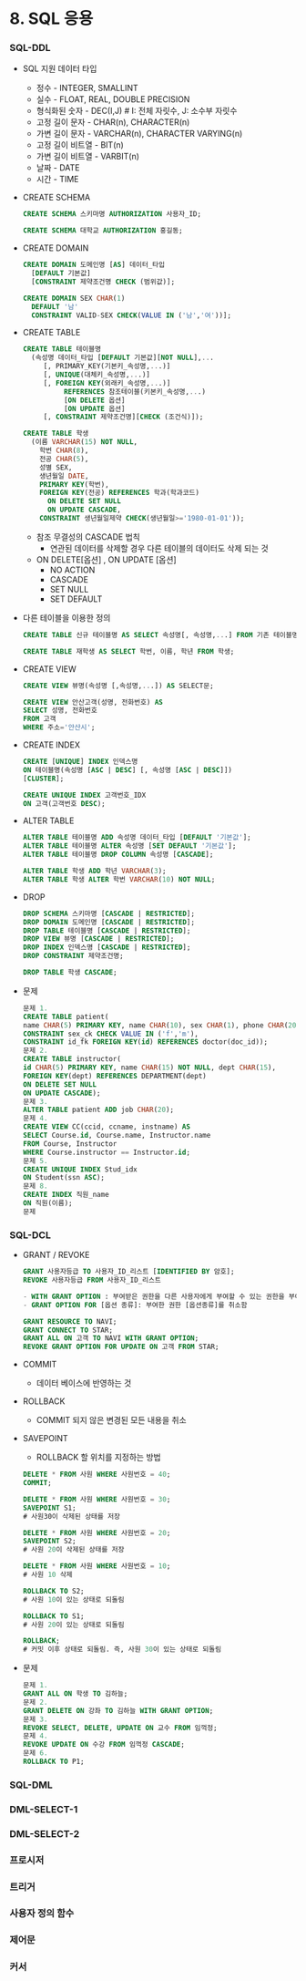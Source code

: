# 8. SQL 응용

### SQL-DDL

* SQL 지원 데이터 타입
  * 정수 - INTEGER, SMALLINT
  * 실수 - FLOAT, REAL, DOUBLE PRECISION
  * 형식화된 숫자 - DEC(I,J) # I: 전체 자릿수, J: 소수부 자릿수
  * 고정 길이 문자 - CHAR(n), CHARACTER(n)
  * 가변 길이 문자 - VARCHAR(n), CHARACTER VARYING(n)
  * 고정 길이 비트열 - BIT(n)
  * 가변 길이 비트열 - VARBIT(n)
  * 날짜 - DATE
  * 시간 - TIME

* CREATE SCHEMA

  ```sql
  CREATE SCHEMA 스키마명 AUTHORIZATION 사용자_ID;
  
  CREATE SCHEMA 대학교 AUTHORIZATION 홍길동;
  ```

* CREATE DOMAIN

  ```sql
  CREATE DOMAIN 도메인명 [AS] 데이터_타입
  	[DEFAULT 기본값]
  	[CONSTRAINT 제약조건명 CHECK (범위값)];
  
  CREATE DOMAIN SEX CHAR(1)
  	DEFAULT '남'
  	CONSTRAINT VALID-SEX CHECK(VALUE IN ('남','여'))];
  ```

* CREATE TABLE

  ```sql
  CREATE TABLE 테이블명
  	(속성명 데이터_타입 [DEFAULT 기본값][NOT NULL],...
       [, PRIMARY_KEY(기본키_속성명,...)]
       [, UNIQUE(대체키_속성명,...)]
       [, FOREIGN KEY(외래키_속성명,...)]
       		REFERENCES 참조테이블(키본키_속성명,...)
       		[ON DELETE 옵션]
       		[ON UPDATE 옵션]
       [, CONSTRAINT 제약조건명][CHECK (조건식)]);
  
  CREATE TABLE 학생
  	(이름 VARCHAR(15) NOT NULL,
      학번 CHAR(8),
      전공 CHAR(5),
      성별 SEX,
      생년월일 DATE,
      PRIMARY KEY(학번),
      FOREIGN KEY(전공) REFERENCES 학과(학과코드)
      	ON DELETE SET NULL
      	ON UPDATE CASCADE,
      CONSTRAINT 생년월일제약 CHECK(생년월일>='1980-01-01'));
  ```

  * 참조 무결성의 CASCADE 법칙
    * 연관된 데이터를 삭제할 경우 다른 테이블의 데이터도 삭제 되는 것
  * ON DELETE[옵션] , ON UPDATE [옵션]
    * NO ACTION
    * CASCADE
    * SET NULL
    * SET DEFAULT

* 다른 테이블을 이용한 정의

  ```sql
  CREATE TABLE 신규 테이블명 AS SELECT 속성명[, 속성명,...] FROM 기존 테이블명;
  
  CREATE TABLE 재학생 AS SELECT 학번, 이름, 학년 FROM 학생;
  ```

* CREATE VIEW

  ```sql
  CREATE VIEW 뷰명(속성명 [,속성명,...]) AS SELECT문;
  
  CREATE VIEW 안산고객(성명, 전화번호) AS 
  SELECT 성명, 전화번호
  FROM 고객
  WHERE 주소='안산시';
  ```

* CREATE INDEX 

  ```sql
  CREATE [UNIQUE] INDEX 인덱스명
  ON 테이블명(속성명 [ASC | DESC] [, 속성명 [ASC | DESC]])
  [CLUSTER];
  
  CREATE UNIQUE INDEX 고객번호_IDX
  ON 고객(고객번호 DESC);
  ```

* ALTER TABLE

  ```sql
  ALTER TABLE 테이블명 ADD 속성명 데이터_타입 [DEFAULT '기본값'];
  ALTER TABLE 테이블명 ALTER 속성명 [SET DEFAULT '기본값'];
  ALTER TABLE 테이블명 DROP COLUMN 속성명 [CASCADE];
  
  ALTER TABLE 학생 ADD 학년 VARCHAR(3);
  ALTER TABLE 학생 ALTER 학번 VARCHAR(10) NOT NULL;
  ```

* DROP

  ```sql
  DROP SCHEMA 스키마명 [CASCADE | RESTRICTED];
  DROP DOMAIN 도메인명 [CASCADE | RESTRICTED];
  DROP TABLE 테이블명 [CASCADE | RESTRICTED];
  DROP VIEW 뷰명 [CASCADE | RESTRICTED];
  DROP INDEX 인덱스명 [CASCADE | RESTRICTED];
  DROP CONSTRAINT 제약조건명;
  
  DROP TABLE 학생 CASCADE;
  ```

* 문제

  ```sql
  문제 1.
  CREATE TABLE patient(
  name CHAR(5) PRIMARY KEY, name CHAR(10), sex CHAR(1), phone CHAR(20),
  CONSTRAINT sex_ck CHECK VALUE IN ('f','m'),
  CONSTRAINT id_fk FOREIGN KEY(id) REFERENCES doctor(doc_id));
  문제 2.
  CREATE TABLE instructor(
  id CHAR(5) PRIMARY KEY, name CHAR(15) NOT NULL, dept CHAR(15),
  FOREIGN KEY(dept) REFERENCES DEPARTMENT(dept)
  ON DELETE SET NULL
  ON UPDATE CASCADE);
  문제 3.
  ALTER TABLE patient ADD job CHAR(20);
  문제 4.
  CREATE VIEW CC(ccid, ccname, instname) AS
  SELECT Course.id, Course.name, Instructor.name
  FROM Course, Instructor
  WHERE Course.instructor == Instructor.id;
  문제 5.
  CREATE UNIQUE INDEX Stud_idx
  ON Student(ssn ASC);
  문제 8.
  CREATE INDEX 직원_name
  ON 직원(이름);
  문제 
  ```

  

### SQL-DCL

* GRANT / REVOKE

  ```sql
  GRANT 사용자등급 TO 사용자_ID_리스트 [IDENTIFIED BY 암호];
  REVOKE 사용자등급 FROM 사용자_ID_리스트
  
  - WITH GRANT OPTION : 부여받은 권한을 다른 사용자에게 부여할 수 있는 권한을 부여
  - GRANT OPTION FOR [옵션 종류]: 부여한 권한 [옵션종류]를 취소함
  
  GRANT RESOURCE TO NAVI;
  GRANT CONNECT TO STAR;
  GRANT ALL ON 고객 TO NAVI WITH GRANT OPTION;
  REVOKE GRANT OPTION FOR UPDATE ON 고객 FROM STAR;
  ```

* COMMIT

  * 데이터 베이스에 반영하는 것

* ROLLBACK

  * COMMIT 되지 않은 변경된 모든 내용을 취소

* SAVEPOINT

  * ROLLBACK 할 위치를 지정하는 방법

  ```sql
  DELETE * FROM 사원 WHERE 사원번호 = 40;
  COMMIT;
  
  DELETE * FROM 사원 WHERE 사원번호 = 30;
  SAVEPOINT S1;
  # 사원30이 삭제된 상태를 저장
  
  DELETE * FROM 사원 WHERE 사원번호 = 20;
  SAVEPOINT S2;
  # 사원 20이 삭제된 상태를 저장
  
  DELETE * FROM 사원 WHERE 사원번호 = 10;
  # 사원 10 삭제
  
  ROLLBACK TO S2;
  # 사원 10이 있는 상태로 되돌림
  
  ROLLBACK TO S1;
  # 사원 20이 있는 상태로 되돌림
  
  ROLLBACK;
  # 커밋 이후 상태로 되돌림. 즉, 사원 30이 있는 상태로 되돌림
  ```

* 문제

  ```sql
  문제 1.
  GRANT ALL ON 학생 TO 김하늘;
  문제 2.
  GRANT DELETE ON 강좌 TO 김하늘 WITH GRANT OPTION;
  문제 3.
  REVOKE SELECT, DELETE, UPDATE ON 교수 FROM 임꺽정;
  문제 4.
  REVOKE UPDATE ON 수강 FROM 임꺽정 CASCADE;
  문제 6.
  ROLLBACK TO P1;
  ```

  

### SQL-DML





### DML-SELECT-1





### DML-SELECT-2





### 프로시저





### 트리거





### 사용자 정의 함수





### 제어문





### 커서

